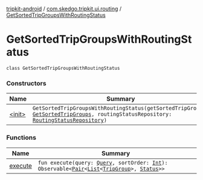 [tripkit-android](../../index.md) / [com.skedgo.tripkit.ui.routing](../index.md) / [GetSortedTripGroupsWithRoutingStatus](./index.md)

# GetSortedTripGroupsWithRoutingStatus

`class GetSortedTripGroupsWithRoutingStatus`

### Constructors

| Name | Summary |
|---|---|
| [&lt;init&gt;](-init-.md) | `GetSortedTripGroupsWithRoutingStatus(getSortedTripGroups: `[`GetSortedTripGroups`](../-get-sorted-trip-groups/index.md)`, routingStatusRepository: `[`RoutingStatusRepository`](../../com.skedgo.tripkit.routingstatus/-routing-status-repository/index.md)`)` |

### Functions

| Name | Summary |
|---|---|
| [execute](execute.md) | `fun execute(query: `[`Query`](../../com.skedgo.tripkit.common.model/-query/index.md)`, sortOrder: `[`Int`](https://kotlinlang.org/api/latest/jvm/stdlib/kotlin/-int/index.html)`): Observable<`[`Pair`](https://kotlinlang.org/api/latest/jvm/stdlib/kotlin/-pair/index.html)`<`[`List`](https://kotlinlang.org/api/latest/jvm/stdlib/kotlin.collections/-list/index.html)`<`[`TripGroup`](../../com.skedgo.tripkit.routing/-trip-group/index.md)`>, `[`Status`](../../com.skedgo.tripkit.routingstatus/-status/index.md)`>>` |

